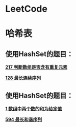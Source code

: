 # LeetCode




# 哈希表

## 使用HashSet的题目：
[**217 判断数组是否含有重复元素**](https://github.com/ferris470/LeetCode/blob/master/217%20%E5%88%A4%E6%96%AD%E6%95%B0%E7%BB%84%E6%98%AF%E5%90%A6%E5%90%AB%E6%9C%89%E9%87%8D%E5%A4%8D%E5%85%83%E7%B4%A0)

[**128 最长连续序列**](https://github.com/ferris470/LeetCode/blob/master/128%20%E6%9C%80%E9%95%BF%E8%BF%9E%E7%BB%AD%E5%BA%8F%E5%88%97)

## 使用HashSet的题目：
[**1 数组中两个数的和为给定值**](https://github.com/ferris470/LeetCode/blob/master/1%20%20%E6%95%B0%E7%BB%84%E4%B8%AD%E4%B8%A4%E4%B8%AA%E6%95%B0%E7%9A%84%E5%92%8C%E4%B8%BA%E7%BB%99%E5%AE%9A%E5%80%BC)

[**594 最长和谐序列**](https://github.com/ferris470/LeetCode/blob/master/594%20%E6%9C%80%E9%95%BF%E5%92%8C%E8%B0%90%E5%BA%8F%E5%88%97)
